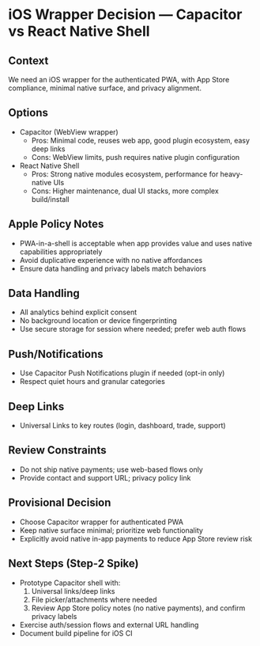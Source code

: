 # iOS Wrapper Decision — Capacitor vs React Native Shell

## Context

We need an iOS wrapper for the authenticated PWA, with App Store compliance, minimal native surface, and privacy alignment.

## Options

- Capacitor (WebView wrapper)
  - Pros: Minimal code, reuses web app, good plugin ecosystem, easy deep links
  - Cons: WebView limits, push requires native plugin configuration
- React Native Shell
  - Pros: Strong native modules ecosystem, performance for heavy-native UIs
  - Cons: Higher maintenance, dual UI stacks, more complex build/install

## Apple Policy Notes

- PWA-in-a-shell is acceptable when app provides value and uses native capabilities appropriately
- Avoid duplicative experience with no native affordances
- Ensure data handling and privacy labels match behaviors

## Data Handling

- All analytics behind explicit consent
- No background location or device fingerprinting
- Use secure storage for session where needed; prefer web auth flows

## Push/Notifications

- Use Capacitor Push Notifications plugin if needed (opt-in only)
- Respect quiet hours and granular categories

## Deep Links

- Universal Links to key routes (login, dashboard, trade, support)

## Review Constraints

- Do not ship native payments; use web-based flows only
- Provide contact and support URL; privacy policy link

## Provisional Decision

- Choose Capacitor wrapper for authenticated PWA
- Keep native surface minimal; prioritize web functionality
- Explicitly avoid native in-app payments to reduce App Store review risk

## Next Steps (Step-2 Spike)

- Prototype Capacitor shell with:
  1. Universal links/deep links
  2. File picker/attachments where needed
  3. Review App Store policy notes (no native payments), and confirm privacy labels
- Exercise auth/session flows and external URL handling
- Document build pipeline for iOS CI
